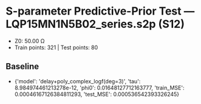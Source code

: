 # S-parameter Predictive-Prior Test — LQP15MN1N5B02_series.s2p (S12)
- Z0: 50.00 Ω
- Train points: 321  |  Test points: 80

## Baseline
- {'model': 'delay+poly_complex_logf(deg=3)', 'tau': 8.984974461213278e-12, 'phi0': 0.01648127712163777, 'train_MSE': 0.00046167126384811293, 'test_MSE': 0.000536542393326245}